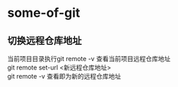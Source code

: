 # some-of-git
## 切换远程仓库地址
  当前项目目录执行git remote -v 查看当前项目远程仓库地址  
  git remote set-url <新远程仓库地址>  
  git remote -v 查看即为新的远程仓库地址
  
